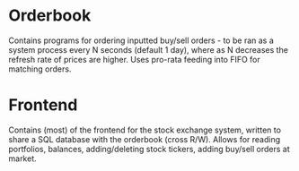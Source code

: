 # Orderbook
Contains programs for ordering inputted buy/sell orders - to be ran as a system process every N seconds (default 1 day), where as N decreases the refresh rate of prices are higher. Uses pro-rata feeding into FIFO for matching orders. 

# Frontend
Contains (most) of the frontend for the stock exchange system, written to share a SQL database with the orderbook (cross R/W). Allows for reading portfolios, balances, adding/deleting stock tickers, adding buy/sell orders at market. 
